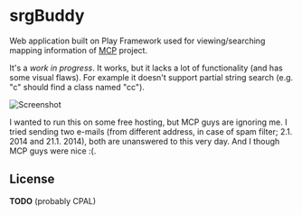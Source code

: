 srgBuddy
========

Web application built on Play Framework used for viewing/searching mapping information of [MCP](http://mcp.ocean-labs.de) project.

It's a *work in progress*. It works, but it lacks a lot of functionality (and has some visual flaws). For example it doesn't support partial string search (e.g. "c" should find a class named "cc").

![Screenshot](http://i.imgur.com/Q5UIIhW.png)

I wanted to run this on some free hosting, but MCP guys are ignoring me. I tried sending two e-mails (from different address, in case of spam filter; 2.1. 2014 and 21.1. 2014), both are unanswered to this very day. And I though MCP guys were nice :(.

License
-------
**TODO** (probably CPAL)
